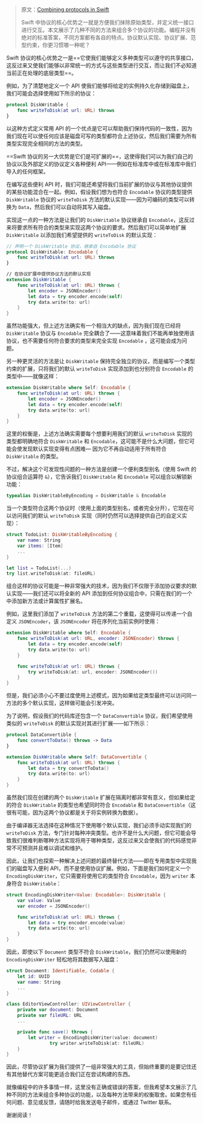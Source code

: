 > 原文：[Combining protocols in Swift](https://www.swiftbysundell.com/articles/combining-protocols-in-swift/)
>
> Swift 中协议的核心优势之一就是方便我们抹除原始类型，并定义统一接口进行交互。本文展示了几种不同的方法来组合多个协议的功能。编程并没有绝对的标准答案，不同方案都有各自的特点。协议默认实现、协议扩展、范型约束，你更习惯哪一种呢？

Swift 协议的核心优势之一是==它使我们能够定义多种类型可以遵守的共享接口，这反过来又使我们能够以非常统一的方式与这些类型进行交互，而让我们不必知道当前正在处理的底层类型==。

例如，为了清楚地定义一个 API 使我们能够将给定的实例持久化存储到磁盘上，我们可能会选择使用如下所示的协议：

```swift
protocol DiskWritable {
    func writeToDisk(at url: URL) throws
}
```

以这种方式定义常用 API 的一个优点是它可以帮助我们保持代码的一致性，因为我们现在可以使任何应该是磁盘可写的类型都符合上述协议，然后我们需要为所有类型实现完全相同的方法的类型。

==Swift 协议的另一大优势是它们是可扩展的==，这使得我们可以为我们自己的协议以及外部定义的协议定义各种便利 API——例如在标准库中或在标准库中我们导入的任何框架。

在编写这些便利 API 时，我们可能还希望将我们当前扩展的协议与其他协议提供的某些功能混合在一起。例如，假设我们想为也符合 `Encodable` 协议的类型提供 `DiskWritable` 协议的 `writeToDisk` 方法的默认实现——因为可编码的类型可以转换为 `Data`，然后我们可以自动将其写入磁盘。

实现这一点的一种方法是让我们的 `DiskWritable` 协议继承自 `Encodable`，这反过来将要求所有符合的类型来实现这两个协议的要求。然后我们可以简单地扩展 `DiskWritable` 以添加我们希望提供的 `writeToDisk` 的默认实现：

```swift
// 声明一个 DiskWritable 协议，继承自 Encodable 协议
protocol DiskWritable: Encodable {
    func writeToDisk(at url: URL) throws
}

// 在协议扩展中提供协议方法的默认实现
extension DiskWritable {
    func writeToDisk(at url: URL) throws {
        let encoder = JSONEncoder()
        let data = try encoder.encode(self)
        try data.write(to: url)
    }
}
```

虽然功能强大，但上述方法确实有一个相当大的缺点，因为我们现在已经将 `DiskWritable` 协议与 `Encodable` 完全耦合了——这意味着我们不能再单独使用该协议，也不需要任何符合要求的类型来完全实现 `Encodable` ，这可能会成为问题。

另一种更灵活的方法是让 `DiskWritable` 保持完全独立的协议，而是编写一个类型约束的扩展，只将我们的默认 `writeToDisk` 实现添加到也分别符合 `Encodable` 的类型中——就像这样：

```swift
extension DiskWritable where Self: Encodable {
    func writeToDisk(at url: URL) throws {
        let encoder = JSONEncoder()
        let data = try encoder.encode(self)
        try data.write(to: url)
    }
}
```

这里的权衡是，上述方法确实需要每个想要利用我们的默认 `writeToDisk` 实现的类型都明确地符合 `DiskWritable` 和 `Encodable`，这可能不是什么大问题，但它可能会使发现默认实现变得有点困难— 因为它不再自动适用于所有符合 `DiskWritable` 的类型。

不过，解决这个可发现性问题的一种方法是创建一个便利类型别名（使用 Swift 的协议组合运算符 `&`），它告诉我们 `DiskWritable` 和 `Encodable` 可以组合以解锁新功能：

```swift
typealias DiskWritableByEncoding = DiskWritable & Encodable
```

当一个类型符合这两个协议时（使用上面的类型别名，或者完全分开），它现在可以访问我们的默认 `writeToDisk` 实现（同时仍然可以选择提供自己的自定义实现）：

```swift
struct TodoList: DiskWritableByEncoding {
    var name: String
    var items: [Item]
    ...
}

let list = TodoList(...)
try list.writeToDisk(at: fileURL)
```

组合这样的协议可能是一种非常强大的技术，因为我们不仅限于添加协议要求的默认实现——我们还可以将全新的 API 添加到任何协议组合中，只需在我们的一个中添加新方法或计算属性扩展名。

例如，这里我们添加了 `writeToDisk` 方法的第二个重载，这使得可以传递一个自定义 `JSONEncoder`，该 `JSONEncoder` 将在序列化当前实例时使用：

```swift
extension DiskWritable where Self: Encodable {
    func writeToDisk(at url: URL, encoder: JSONEncoder) throws {
        let data = try encoder.encode(self)
        try data.write(to: url)
    }

    func writeToDisk(at url: URL) throws {
        try writeToDisk(at: url, encoder: JSONEncoder())
    }
}
```

但是，我们必须小心不要过度使用上述模式，因为如果给定类型最终可以访问同一方法的多个默认实现，这样做可能会引发冲突。

为了说明，假设我们的代码库还包含一个 `DataConvertible` 协议，我们希望使用类似的 `writeToDisk` 的默认实现对其进行扩展——如下所示：

```swift
protocol DataConvertible {
    func convertToData() throws -> Data
}

extension DiskWritable where Self: DataConvertible {
    func writeToDisk(at url: URL) throws {
        let data = try convertToData()
        try data.write(to: url)
    }
}
```

虽然我们现在创建的两个 `DiskWritable` 扩展在隔离时都非常有意义，但如果给定的符合 `DiskWritable` 的类型也希望同时符合 `Encodable` 和 `DataConvertible`（这很有可能，因为这两个协议都是关于将实例转换为数据）。

由于编译器无法选择在这种情况下使用哪个默认实现，我们必须手动实现我们的 `writeToDisk` 方法，专门针对每种冲突类型。也许不是什么大问题，但它可能会导致我们很难判断哪种方法实现将用于哪种类型，这反过来又会使我们的代码感觉非常不可预测并且难以调试和维护。

因此，让我们也探索一种解决上述问题的最终替代方法——即在专用类型中实现我们的磁盘写入便利 API，而不是使用协议扩展。例如，下面是我们如何定义一个 `EncodingDiskWriter`，它只需要将使用它的类型符合 `Encodable`，因为 `writer` 本身符合 `DiskWritable`：

```swift
struct EncodingDiskWriter<Value: Encodable>: DiskWritable {
    var value: Value
    var encoder = JSONEncoder()

    func writeToDisk(at url: URL) throws {
        let data = try encoder.encode(value)
        try data.write(to: url)
    }
}
```

因此，即使以下 `Document` 类型不符合 `DiskWritable`，我们仍然可以使用新的 `EncodingDiskWriter` 轻松地将其数据写入磁盘：

```swift
struct Document: Identifiable, Codable {
    let id: UUID
    var name: String
    ...
}

class EditorViewController: UIViewController {
    private var document: Document
    private var fileURL: URL
    ...

    private func save() throws {
        let writer = EncodingDiskWriter(value: document)
				try writer.writeToDisk(at: fileURL)
    }
}
```

因此，尽管协议扩展为我们提供了一组非常强大的工具，但始终重要的是要记住还有其他替代方案可能更适合我们正在尝试构建的东西。

就像编程中的许多事情一样，这里没有正确或错误的答案，但我希望本文展示了几种不同的方法来组合多种协议的功能，以及每种方法带来的权衡取舍。如果您有任何问题、意见或反馈，请随时给我发送电子邮件，或通过 Twitter 联系。

谢谢阅读！







